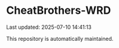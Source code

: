 # CheatBrothers-WRD

Last updated: 2025-07-10 14:41:13

This repository is automatically maintained.
